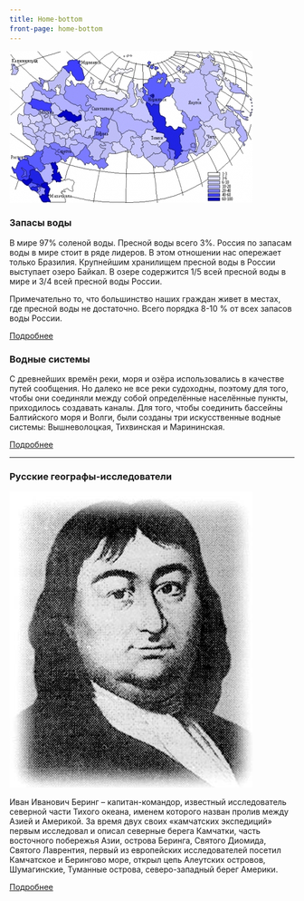 ```yaml
---
title: Home-bottom
front-page: home-bottom
---
```


![](/img/book/583.jpg)

### Запасы воды

В мире 97% соленой воды. Пресной воды всего 3%. Россия по запасам воды в мире стоит в ряде лидеров. В этом отношении нас опережает только Бразилия. Крупнейшим хранилищем пресной воды в России выступает озеро Байкал. В озере содержится 1/5 всей пресной воды в мире и 3/4 всей пресной воды России.

Примечательно то, что большинство наших граждан живет в местах, где пресной воды не достаточно. Всего порядка 8-10 % от всех запасов воды России.

[Подробнее](/rossiya/vodnyje_resursy/zapasy-vody)

### Водные системы

С древнейших времён реки, моря и озёра использовались в качестве путей сообщения. Но далеко не все реки судоходны, поэтому для того, чтобы они соединяли между собой определённые населённые пункты, приходилось создавать каналы. Для того, чтобы соединить бассейны Балтийского моря и Волги, были созданы три искусственные водные системы: Вышневолоцкая, Тихвинская и Марининская.

[Подробнее](/rossiya/vodnyje_resursy/vodnye-sistemy)

***

### Русские географы-исследователи

![](/img/book/605.jpg)

Иван Иванович Беринг – капитан-командор, известный исследователь северной части Тихого океана, именем которого назван пролив между Азией и Америкой. За время двух своих «камчатских экспедиций» первым исследовал и описал северные берега Камчатки, часть восточного побережья Азии, острова Беринга, Святого Диомида, Святого Лаврентия, первый из европейских исследователей посетил Камчатское и Берингово море, открыл цепь Алеутских островов, Шумагинские, Туманные острова, северо-западный берег Америки.

[Подробнее](/rossiya/russkie_geografy/bering-vi)